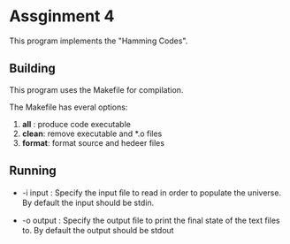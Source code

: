 # Assginment 4

This program implements the "Hamming Codes".

## Building

This program uses the Makefile for compilation.

The Makefile has everal options: 

1. **all** : produce code executable
2. **clean**: remove executable and *.o files
3. **format**: format source and hedeer files

## Running

* -i input : Specify the input ﬁle to read in order to populate the universe. By default the input
should be stdin.

* -o output : Specify the output ﬁle to print the ﬁnal state of the text files to. By default the output
should be stdout

